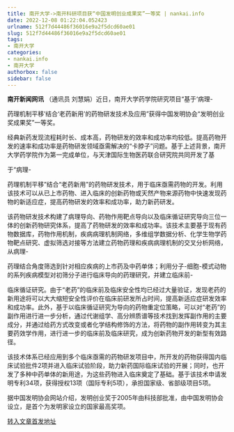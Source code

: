 ```yaml
---
title: 南开大学->南开科研项目获“中国发明创业成果奖”一等奖 | nankai.info
date: 2022-12-08 01:22:04.052423
urlname: 512f7d44486f36016e9a2f5dcd60ae01
slug: 512f7d44486f36016e9a2f5dcd60ae01
tags: 
- 南开大学
categories:
- nankai.info
- 南开大学
authorbox: false
sidebar: false
---
```

**南开新闻网讯** （通讯员 刘慧娟）近日，南开大学药学院研究项目“基于‘病理-

药理机制平移’结合‘老药新用’的药物研发技术及应用”获得中国发明协会“发明创业奖成果奖”一等奖。

经典新药发现流程耗时长、成本高，药物研发的效率和成功率均较低。提高药物开发的速率和成功率是药物研发领域亟需解决的“卡脖子”问题。基于上述背景，南开大学药学院作为第一完成单位，与天津国际生物医药联合研究院共同开发了基
<!--more-->
于“病理-

药理机制平移”结合“老药新用”的药物研发技术，用于临床亟需药物的开发。利用该技术可以从已上市药物、进入临床的创新药物或天然产物来源药物中快速发现药物的新适应症，提高药物研发的效率和成功率，助力新药研发。

该药物研发技术构建了病理导向、药物作用靶点导向以及临床循证研究导向三位一体的创新药物研究体系，提高了药物研发的效率和成功率。该技术主要基于现有药物数据库，药物作用机制，疾病病理机制网络，多维组学数据分析、化学生物学药物靶点研究、虚拟筛选对接等方法建立药物药理和疾病病理机制的交叉分析网络，从病理-

药理结合角度筛选到针对相应疾病的上市药及中药单体；利用分子-细胞-模式动物的系列疾病模型对初筛分子进行临床导向的药理研究，并建立临床前-

临床循证研究。由于“老药”的临床前及临床安全性均已经过大量验证，发现老药的新用途将可以大大缩短安全性评价在临床前研发所占时间，提高新适应症研发效率和成功率。此外，基于以临床循证研究为导向的药物重定位策略，可以对“老药”的副作用进行进一步分析，通过代谢组学、高分辨质谱等技术找到发挥副作用的主要成分，并通过给药方式改变或者化学结构修饰的方法，将药物的副作用转变为其主要药效学作用，进行进一步的临床前及临床研究，成为创新药物开发的新型有效路径。

该技术体系已经应用到多个临床亟需的药物研发项目中，所开发的药物获得国内临床试验批件2项并进入临床试验阶段，助力新药国际临床试验的开展；同时，也开发了多种中药单体的新用途，为这些药物进入临床奠定了基础。基于该技术申请发明专利34项，获得授权13项（国际专利5项），承担国家级、省部级项目5项。

据中国发明协会网站介绍，发明创业奖于2005年由科技部批准，由中国发明协会设立，是首个为发明家设立的国家最高奖项。



[转入文章首发地址](http://news.nankai.edu.cn/ywsd/system/2022/12/05/030053922.shtml)